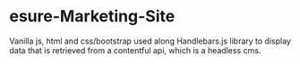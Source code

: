 # esure-Marketing-Site
Vanilla js, html and css/bootstrap used along Handlebars.js library to display data that is retrieved from a contentful api, which is a headless cms.
